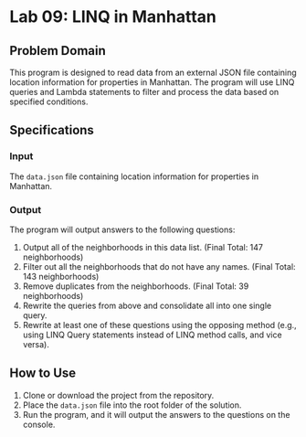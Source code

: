 # Lab 09: LINQ in Manhattan

## Problem Domain

This program is designed to read data from an external JSON file containing location information for properties in Manhattan. The program will use LINQ queries and Lambda statements to filter and process the data based on specified conditions.

## Specifications

### Input

The `data.json` file containing location information for properties in Manhattan.

### Output

The program will output answers to the following questions:

1. Output all of the neighborhoods in this data list. (Final Total: 147 neighborhoods)
2. Filter out all the neighborhoods that do not have any names. (Final Total: 143 neighborhoods)
3. Remove duplicates from the neighborhoods. (Final Total: 39 neighborhoods)
4. Rewrite the queries from above and consolidate all into one single query.
5. Rewrite at least one of these questions using the opposing method (e.g., using LINQ Query statements instead of LINQ method calls, and vice versa).

## How to Use

1. Clone or download the project from the repository.
3. Place the `data.json` file into the root folder of the solution.
4. Run the program, and it will output the answers to the questions on the console.

